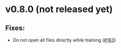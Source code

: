 # v0.8.0 (not released yet)

## Fixes:
- Do not open all files directly while training ([#163](https://github.com/huggingface/tokenizers/issues/163))
